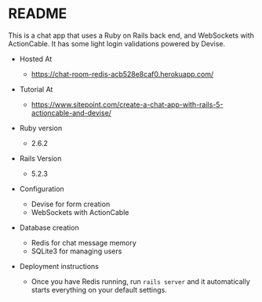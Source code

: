 # README

This is a chat app that uses a Ruby on Rails back end, and WebSockets with ActionCable. It has some light login validations powered by Devise.

* Hosted At
  * https://chat-room-redis-acb528e8caf0.herokuapp.com/

* Tutorial At
  * https://www.sitepoint.com/create-a-chat-app-with-rails-5-actioncable-and-devise/
  
* Ruby version
  * 2.6.2

* Rails Version
  * 5.2.3

* Configuration
  * Devise for form creation
  * WebSockets with ActionCable

* Database creation
  * Redis for chat message memory
  * SQLite3 for managing users
  
* Deployment instructions
  * Once you have Redis running, run `rails server` and it automatically starts everything on your default settings.


